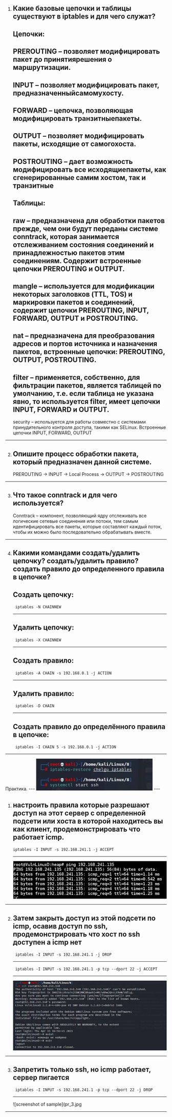 1. Какие базовые цепочки и таблицы существуют в iptables и для чего служат?
	---
	Цепочки:
	---
	PREROUTING – позволяет модифицировать пакет до принятиярешения о маршрутизации.
	---
	INPUT – позволяет модифицировать пакет, предназначенныйсамомухосту.
	---
	FORWARD – цепочка, позволяющая модифицировать транзитныепакеты.
	---
	OUTPUT – позволяет модифицировать пакеты, исходящие от самогохоста.
	---
	POSTROUTING – дает возможность модифицировать все исходящиепакеты, как сгенерированные самим хостом, так и транзитные
	---
	Таблицы:
	---
	raw – предназначена для обработки пакетов прежде, чем они будут переданы системе conntrack, которая занимается отслеживанием состояния соединений и принадлежностью пакетов этим соединениям. Содержит встроенные цепочки PREROUTING и OUTPUT.
	---
	mangle – используется для модификации некоторых заголовков (TTL, TOS) и маркировки пакетов и соединений, содержит цепочки PREROUTING, INPUT, FORWARD, OUTPUT и POSTROUTING.
	---
	nat – предназначена для преобразования адресов и портов источника и назначения пакетов, встроенные цепочки: PREROUTING, OUTPUT, POSTROUTING.
	---
	filter – применяется, собственно, для фильтрации пакетов, является таблицей по умолчанию, т.е. если таблица не указана явно, то используется filter, имеет цепочки INPUT, FORWARD и OUTPUT.
	---
	security – используется для работы совместно с системами принудительного контроля доступа, такими как SELinux. Встроенные цепочки INPUT, FORWARD, OUTPUT
	
---

2. Опишите процесс обработки пакета, который предназначен данной системе.
	---
	PREROUTING -> INPUT -> Local Process -> OUTPUT -> POSTROUTING
	
---

3. Что такое conntrack и для чего используется?
	---
	Conntrack – компонент, позволяющий ядру отслеживать все логические сетевые соединения или потоки, тем самым идентифицировать все пакеты, которые составляют каждый поток, чтобы их можно было последовательно обрабатывать вместе.

---

4. Какими командами создать/удалить цепочку? создать/удалить правило? создать правило до определенного правила в цепочке?
	---
	Создать цепочку:
	---
		iptables -N CHAINNEW
	---
	Удалить цепочку:
	---
		iptables -X CHAINNEW
	---
	Создать правило:
	---
		iptables -A CHAIN -s 192.168.0.1 -j ACTION
	---
	Удалить правило:
	---
		iptables -D CHAIN
	---
	Создать правило до определённого правила в цепочке:
	---
		iptables -I CHAIN 5 -s 192.168.0.1 -j ACTION

---

Практика.
	---
	![screenshot of sample](pr_ssh.jpg)
	---

1.  настроить правила которые разрешают доступ на этот сервер с определенной подсети или хоста в которой находитесь вы как клиент, продемонстрировать что работает icmp.
	---
		iptables -I INPUT -s 192.168.241.1 -j ACCEPT
	---
	![screenshot of sample](pr_1.jpg)
	
---

2. Затем закрыть доступ из этой подсети по icmp, осавив доступ по ssh, продемонстрировать что хост по ssh доступен а icmp нет
	---
		iptables -I INPUT -s 192.168.241.1 -j DROP
	---
		iptables -I INPUT -s 192.168.241.1 -p tcp --dport 22 -j ACCEPT
	---
	![screenshot of sample](pr_2.jpg)

---
	
3. Запретить только ssh, но icmp работает, сервер пигается
	---
		iptables -I INPUT -s 192.168.241.1 -p tcp --dport 22 -j DROP
	---
	![screenshot of sample](pr_3.jpg

---
	
	

